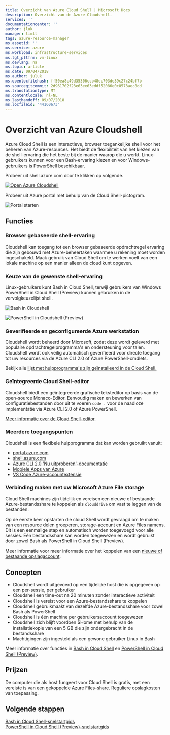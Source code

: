 ```yaml
---
title: Overzicht van Azure Cloud Shell | Microsoft Docs
description: Overzicht van de Azure Cloudshell.
services: ''
documentationcenter: ''
author: jluk
manager: timlt
tags: azure-resource-manager
ms.assetid: ''
ms.service: azure
ms.workload: infrastructure-services
ms.tgt_pltfrm: vm-linux
ms.devlang: na
ms.topic: article
ms.date: 09/04/2018
ms.author: juluk
ms.openlocfilehash: ff50ea8c49d35306ccb48ec703de39c27c24bf7b
ms.sourcegitcommit: 2d961702f23e63ee63eddf52086e0c8573aec8dd
ms.translationtype: MT
ms.contentlocale: nl-NL
ms.lasthandoff: 09/07/2018
ms.locfileid: "44160673"
---
```

# <a name="overview-of-azure-cloud-shell"></a>Overzicht van Azure Cloudshell
Azure Cloud Shell is een interactieve, browser toegankelijke shell voor het beheren van Azure-resources.
Het biedt de flexibiliteit van het kiezen van de shell-ervaring die het beste bij de manier waarop die u werkt.
Linux-gebruikers kunnen voor een Bash-ervaring kiezen en voor Windows-gebruikers is PowerShell beschikbaar.

Probeer uit shell.azure.com door te klikken op volgende.

[![](https://shell.azure.com/images/launchcloudshell.png "Open Azure Cloudshell")](https://shell.azure.com)

Probeer uit Azure portal met behulp van de Cloud Shell-pictogram.

![Portal starten](media/overview/portal-launch-icon.png)

## <a name="features"></a>Functies

### <a name="browser-based-shell-experience"></a>Browser gebaseerde shell-ervaring
Cloudshell kan toegang tot een browser gebaseerde opdrachtregel ervaring die zijn gebouwd met Azure-beheertaken waarmee u rekening moet worden ingeschakeld.
Maak gebruik van Cloud Shell om te werken voelt van een lokale machine op een manier alleen de cloud kunt opgeven.

### <a name="choice-of-preferred-shell-experience"></a>Keuze van de gewenste shell-ervaring
Linux-gebruikers kunt Bash in Cloud Shell, terwijl gebruikers van Windows PowerShell in Cloud Shell (Preview) kunnen gebruiken in de vervolgkeuzelijst shell.

![Bash in Cloudshell](media/overview/overview-bash-pic.png)

![PowerShell in Cloudshell (Preview)](media/overview/overview-ps-pic.png)

### <a name="authenticated-and-configured-azure-workstation"></a>Geverifieerde en geconfigureerde Azure werkstation
Cloudshell wordt beheerd door Microsoft, zodat deze wordt geleverd met populaire opdrachtregelprogramma's en ondersteuning voor talen. Cloudshell wordt ook veilig automatisch geverifieerd voor directe toegang tot uw resources via de Azure CLI 2.0 of Azure PowerShell-cmdlets.

Bekijk alle [lijst met hulpprogramma's zijn geïnstalleerd in de Cloud Shell.](features.md#tools)

### <a name="integrated-cloud-shell-editor"></a>Geïntegreerde Cloud Shell-editor
Cloudshell biedt een geïntegreerde grafische teksteditor op basis van de open-source Monaco-Editor. Eenvoudig maken en bewerken van configuratiebestanden door uit te voeren `code .` voor de naadloze implementatie via Azure CLI 2.0 of Azure PowerShell.

[Meer informatie over de Cloud Shell-editor](using-cloud-shell-editor.md).

### <a name="multiple-access-points"></a>Meerdere toegangspunten
Cloudshell is een flexibele hulpprogramma dat kan worden gebruikt vanuit:
* [portal.azure.com](https://portal.azure.com)
* [shell.azure.com](https://shell.azure.com)
* [Azure CLI 2.0 'Nu uitproberen'-documentatie](https://docs.microsoft.com/cli/azure?view=azure-cli-latest)
* [Mobiele Apps van Azure](https://azure.microsoft.com/features/azure-portal/mobile-app/)
* [VS Code Azure-accountextensie](https://marketplace.visualstudio.com/items?itemName=ms-vscode.azure-account)

### <a name="connect-your-microsoft-azure-files-storage"></a>Verbinding maken met uw Microsoft Azure File storage
Cloud Shell machines zijn tijdelijk en vereisen een nieuwe of bestaande Azure-bestandsshare te koppelen als `clouddrive` om vast te leggen van de bestanden.

Op de eerste keer opstarten die cloud Shell wordt gevraagd om te maken van een resource delen groeperen, storage-account en Azure Files namens. Dit is een eenmalige stap en automatisch worden toegevoegd voor alle sessies. Één bestandsshare kan worden toegewezen en wordt gebruikt door zowel Bash als PowerShell in Cloud Shell (Preview).

Meer informatie voor meer informatie over het koppelen van een [nieuwe of bestaande opslagaccount](persisting-shell-storage.md).

## <a name="concepts"></a>Concepten
* Cloudshell wordt uitgevoerd op een tijdelijke host die is opgegeven op een per-sessie, per gebruiker
* Cloudshell een time-out na 20 minuten zonder interactieve activiteit
* Cloudshell is vereist voor een Azure-bestandsshare te koppelen
* Cloudshell gebruikmaakt van dezelfde Azure-bestandsshare voor zowel Bash als PowerShell
* Cloudshell is één machine per gebruikersaccount toegewezen
* Cloudshell zich blijft voordoen $Home met behulp van de installatiekopie van een 5 GB die zijn ondergebracht in de bestandsshare
* Machtigingen zijn ingesteld als een gewone gebruiker Linux in Bash

Meer informatie over functies in [Bash in Cloud Shell](features.md) en [PowerShell in Cloud Shell (Preview)](features-powershell.md).

## <a name="pricing"></a>Prijzen
De computer die als host fungeert voor Cloud Shell is gratis, met een vereiste is van een gekoppelde Azure Files-share. Reguliere opslagkosten van toepassing.

## <a name="next-steps"></a>Volgende stappen
[Bash in Cloud Shell-snelstartgids](quickstart.md) <br>
[PowerShell in Cloud Shell (Preview)-snelstartgids](quickstart-powershell.md)